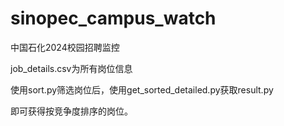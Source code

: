 # sinopec_campus_watch
中国石化2024校园招聘监控

job_details.csv为所有岗位信息

使用sort.py筛选岗位后，使用get_sorted_detailed.py获取result.py

即可获得按竞争度排序的岗位。
